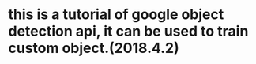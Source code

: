 # this is a tutorial of google object detection api, it can be used to train custom object.(2018.4.2)
